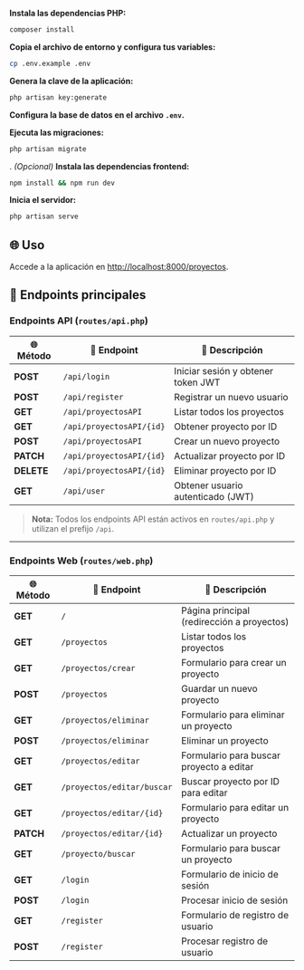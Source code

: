 **Instala las dependencias PHP:**
   ```bash
   composer install
   ```

 **Copia el archivo de entorno y configura tus variables:**
   ```bash
   cp .env.example .env
   ```

 **Genera la clave de la aplicación:**
   ```bash
   php artisan key:generate
   ```

 **Configura la base de datos en el archivo `.env`.**

 **Ejecuta las migraciones:**
   ```bash
   php artisan migrate
   ```

. *(Opcional)* **Instala las dependencias frontend:**
   ```bash
   npm install && npm run dev
   ```

 **Inicia el servidor:**
   ```bash
   php artisan serve
   ```

## 🌐 Uso

Accede a la aplicación en [http://localhost:8000/proyectos](http://localhost:8000/proyectos).

## 📡 Endpoints principales

### **Endpoints API** (`routes/api.php`)

| 🌐 Método  | 📍 Endpoint                   | 📝 Descripción                        |
|------------|------------------------------|---------------------------------------|
| **POST**   | `/api/login`                 | Iniciar sesión y obtener token JWT    |
| **POST**   | `/api/register`              | Registrar un nuevo usuario            |
| **GET**    | `/api/proyectosAPI`          | Listar todos los proyectos            |
| **GET**    | `/api/proyectosAPI/{id}`     | Obtener proyecto por ID               |
| **POST**   | `/api/proyectosAPI`          | Crear un nuevo proyecto               |
| **PATCH**  | `/api/proyectosAPI/{id}`     | Actualizar proyecto por ID            |
| **DELETE** | `/api/proyectosAPI/{id}`     | Eliminar proyecto por ID              |
| **GET**    | `/api/user`                  | Obtener usuario autenticado (JWT)     |

> **Nota:** Todos los endpoints API están activos en `routes/api.php` y utilizan el prefijo `/api`.

---

### **Endpoints Web** (`routes/web.php`)

| 🌐 Método  | 📍 Endpoint                  | 📝 Descripción                        |
|------------|-----------------------------|---------------------------------------|
| **GET**    | `/`                         | Página principal (redirección a proyectos) |
| **GET**    | `/proyectos`                | Listar todos los proyectos            |
| **GET**    | `/proyectos/crear`          | Formulario para crear un proyecto     |
| **POST**   | `/proyectos`                | Guardar un nuevo proyecto             |
| **GET**    | `/proyectos/eliminar`       | Formulario para eliminar un proyecto  |
| **POST**   | `/proyectos/eliminar`       | Eliminar un proyecto                  |
| **GET**    | `/proyectos/editar`         | Formulario para buscar proyecto a editar |
| **GET**    | `/proyectos/editar/buscar`  | Buscar proyecto por ID para editar    |
| **GET**    | `/proyectos/editar/{id}`    | Formulario para editar un proyecto    |
| **PATCH**  | `/proyectos/editar/{id}`    | Actualizar un proyecto                |
| **GET**    | `/proyecto/buscar`          | Formulario para buscar un proyecto    |
| **GET**    | `/login`                    | Formulario de inicio de sesión        |
| **POST**   | `/login`                    | Procesar inicio de sesión             |
| **GET**    | `/register`                 | Formulario de registro de usuario     |
| **POST**   | `/register`                 | Procesar registro de usuario          |
